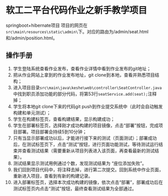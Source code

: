 
# 软工二平台代码作业之新手教学项目

springboot+hibernate项目
项目的网页在`src\main\resources\static\admin\`下。对应的路由为/admin/seat.html和/admin/position.html。



## 操作手册

1. 学生登陆系统查看作业发布，查看作业详情中看到作业发布的git地址；
2. 把从作业网站上拿到的作业发布地址，git clone到本地，查看并熟悉项目结构；
3. 进入项目目录`src\main\java\keshe\web\controller\SeatController.java`中找到职员添加功能的部分代码，将第53行`seatService.add(seat);`注释掉；
4. 学生将本地git clone下来的代码git push到作业提交系统中（此时会自动触发构建和单元测试）；
5. 学生在构建标签页，查看构建结果，显示构建成功；
6. 学生在部署标签页，选择刚才成功构建的项目镜像，点击“部署”按钮，完成项目部署。项目部署会持续5到10分钟；
7. 只有当显示部署成功以后，才能进行接下来的测试（页面测试）；部署成功后，在测试标签页下，点击“测试”按钮，进行页面功能测试，等待测试运行结束并查看测试结果（需要重新从项目列表进入该页面，再查看最新的测试结果）。
8. 测试结果显示测试用例通过个数，发现测试结果为 “座位添加失败”。
9. 我们回到项目代码中，将注释去掉，进行第二次提交。回到系统中作业页面，重新进入项目，查看到有新的构建记录。
10. 进入部署标签页，选择本次成功构建的镜像，依次点击“部署”，部署成功后在测试标签页内点击“测试”按钮，最终查看测试结果为全部通过。
